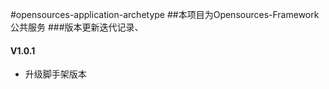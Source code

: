 #opensources-application-archetype
##本项目为Opensources-Framework公共服务
###版本更新迭代记录、


#### V1.0.1
- 升级脚手架版本
